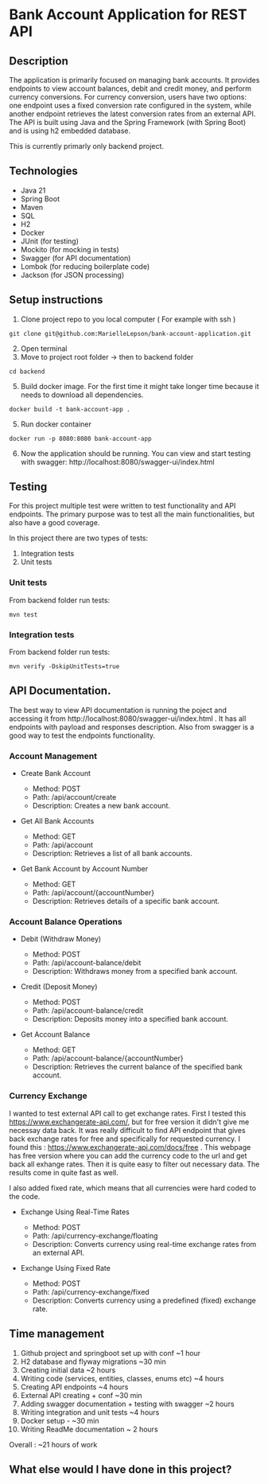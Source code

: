 # Bank Account Application for REST API

## Description
The application is primarily focused on managing bank accounts. It provides endpoints to view account balances, debit and credit money, and perform currency conversions. For currency conversion, users have two options: one endpoint uses a fixed conversion rate configured in the system, while another endpoint retrieves the latest conversion rates from an external API. The API is built using Java and the Spring Framework (with Spring Boot) and is using h2 embedded database.

This is currently primarly only backend project. 

## Technologies
- Java 21
- Spring Boot
- Maven
- SQL
- H2
- Docker
- JUnit (for testing)
- Mockito (for mocking in tests)
- Swagger (for API documentation)
- Lombok (for reducing boilerplate code)
- Jackson (for JSON processing)

## Setup instructions

1. Clone project repo to you local computer ( For example with ssh )
```
git clone git@github.com:MarielleLepson/bank-account-application.git
```

2. Open terminal 
3. Move to project root folder -> then to backend folder
```
cd backend
```
5. Build docker image. For the first time it might take longer time because it needs to download all dependencies.
```
docker build -t bank-account-app .
```
5. Run docker container
```
docker run -p 8080:8080 bank-account-app
```

6. Now the application should be running. You can view and start testing with swagger: http://localhost:8080/swagger-ui/index.html

## Testing 

For this project multiple test were written to test functionality and API endpoints. The primary purpose was to test all the main functionalities, but also have a good coverage. 

In this project there are two types of tests:
1) Integration tests
2) Unit tests


### Unit tests
From backend folder run tests:

```
mvn test
```

### Integration tests

From backend folder run tests:

```
mvn verify -DskipUnitTests=true
```

## API Documentation.

The best way to view API documentation is running the poject and accessing it from http://localhost:8080/swagger-ui/index.html .  It has all endpoints with payload and responses description. Also from swagger is a good way to test the endpoints functionality.

### Account Management

- Create Bank Account
  - Method: POST
  - Path: /api/account/create
  - Description: Creates a new bank account.

- Get All Bank Accounts
  - Method: GET
  - Path: /api/account
  - Description: Retrieves a list of all bank accounts.

- Get Bank Account by Account Number
  - Method: GET
  - Path: /api/account/{accountNumber}
  - Description: Retrieves details of a specific bank account.

### Account Balance Operations
- Debit (Withdraw Money)
  - Method: POST
  - Path: /api/account-balance/debit
  - Description: Withdraws money from a specified bank account.

- Credit (Deposit Money)
  - Method: POST
  - Path: /api/account-balance/credit
  - Description: Deposits money into a specified bank account.

- Get Account Balance
  - Method: GET
  - Path: /api/account-balance/{accountNumber}
  - Description: Retrieves the current balance of the specified bank account.

### Currency Exchange

I wanted to test external API call to get exchange rates. First I tested this https://www.exchangerate-api.com/, but for free version it didn't give me necessay data back. It was really difficult to find API endpoint that gives back exchange rates for free and specifically for requested currency. I found this : https://www.exchangerate-api.com/docs/free . This webpage has free version where you can add the currency code to the url and get back all exhange rates. Then it is quite easy to filter out necessary data. The results come in quite fast as well. 

I also added fixed rate, which means that all currencies were hard coded to the code. 

- Exchange Using Real-Time Rates
  - Method: POST
  - Path: /api/currency-exchange/floating
  - Description: Converts currency using real-time exchange rates from an external API.

- Exchange Using Fixed Rate
  - Method: POST
  - Path: /api/currency-exchange/fixed
  - Description: Converts currency using a predefined (fixed) exchange rate.

## Time management
1. Github project and springboot set up with conf ~1 hour
2. H2 database and flyway migrations ~30 min
4. Creating initial data ~2 hours
5. Writing code (services, entities, classes, enums etc) ~4 hours
6. Creating API endpoints ~4 hours
7. External API creating + conf ~30 min
8. Adding swagger documentation + testing with swagger ~2 hours
9. Writing integration and unit tests ~4 hours
10. Docker setup - ~30 min
11. Writing ReadMe documentation ~ 2 hours

Overall : ~21 hours of work 

## What else would I have done in this project?



